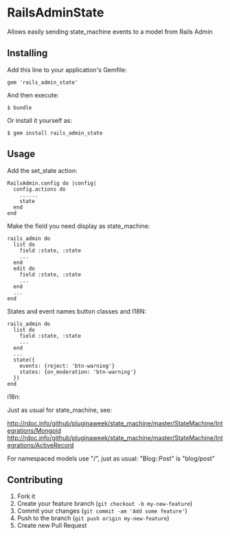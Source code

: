 # RailsAdminState

Allows easily sending state_machine events to a model from Rails Admin

## Installing

Add this line to your application's Gemfile:

    gem 'rails_admin_state'

And then execute:

    $ bundle

Or install it yourself as:

    $ gem install rails_admin_state

## Usage


Add the set_state action:

    RailsAdmin.config do |config|
      config.actions do
        ......
        state
      end
    end

Make the field you need display as state_machine:

    rails_admin do
      list do
        field :state, :state
        ...
      end
      edit do
        field :state, :state
        ...
      end
      ...
    end

States and event names button classes and I18N:

    rails_admin do
      list do
        field :state, :state
        ...
      end
      ...
      state({
        events: {reject: 'btn-warning'}
        states: {on_moderation: 'btn-warning'}
      })
    end
  
i18n:

Just as usual for state_machine, see:

http://rdoc.info/github/pluginaweek/state_machine/master/StateMachine/Integrations/Mongoid
http://rdoc.info/github/pluginaweek/state_machine/master/StateMachine/Integrations/ActiveRecord

For namespaced models use "/", just as usual: "Blog::Post" is "blog/post"


## Contributing

1. Fork it
2. Create your feature branch (`git checkout -b my-new-feature`)
3. Commit your changes (`git commit -am 'Add some feature'`)
4. Push to the branch (`git push origin my-new-feature`)
5. Create new Pull Request
